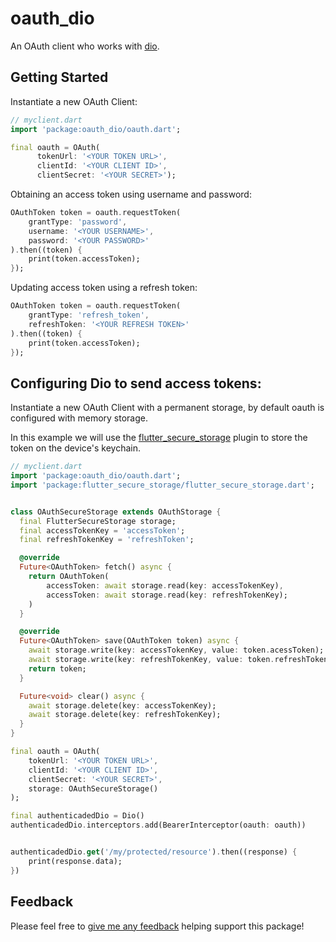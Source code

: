# oauth_dio

An OAuth client who works with [dio](https://pub.dev/packages/dio).

## Getting Started

Instantiate a new OAuth Client:

```dart
// myclient.dart
import 'package:oauth_dio/oauth.dart';

final oauth = OAuth(
      tokenUrl: '<YOUR TOKEN URL>',
      clientId: '<YOUR CLIENT ID>',
      clientSecret: '<YOUR SECRET>');
```

Obtaining an access token using username and password:

```dart
OAuthToken token = oauth.requestToken(
    grantType: 'password',
    username: '<YOUR USERNAME>',
    password: '<YOUR PASSWORD>'
).then((token) {
    print(token.accessToken);
});
```

Updating access token using a refresh token:

```dart
OAuthToken token = oauth.requestToken(
    grantType: 'refresh_token',
    refreshToken: '<YOUR REFRESH TOKEN>'
).then((token) {
    print(token.accessToken);
});
```

## Configuring Dio to send access tokens:
Instantiate a new OAuth Client with  a permanent storage, by default oauth is configured with memory storage.

In this example we will use the [flutter_secure_storage](https://pub.dev/packages/flutter_secure_storage) plugin to store the token on the device's keychain.

```dart
// myclient.dart
import 'package:oauth_dio/oauth.dart';
import 'package:flutter_secure_storage/flutter_secure_storage.dart';


class OAuthSecureStorage extends OAuthStorage {
  final FlutterSecureStorage storage;
  final accessTokenKey = 'accessToken';
  final refreshTokenKey = 'refreshToken';

  @override
  Future<OAuthToken> fetch() async {
    return OAuthToken(
        accessToken: await storage.read(key: accessTokenKey),
        accessToken: await storage.read(key: refreshTokenKey);
    )
  }

  @override
  Future<OAuthToken> save(OAuthToken token) async {
    await storage.write(key: accessTokenKey, value: token.acessToken);
    await storage.write(key: refreshTokenKey, value: token.refreshToken);
    return token;
  }

  Future<void> clear() async {
    await storage.delete(key: accessTokenKey);
    await storage.delete(key: refreshTokenKey);
  }
}

final oauth = OAuth(
    tokenUrl: '<YOUR TOKEN URL>',
    clientId: '<YOUR CLIENT ID>',
    clientSecret: '<YOUR SECRET>',
    storage: OAuthSecureStorage()
);

final authenticadedDio = Dio()
authenticadedDio.interceptors.add(BearerInterceptor(oauth: oauth))


authenticadedDio.get('/my/protected/resource').then((response) {
    print(response.data);
})
```

## Feedback
Please feel free to [give me any feedback](https://github.com/salomaosnff/oauth_dio/issues) helping support this package!